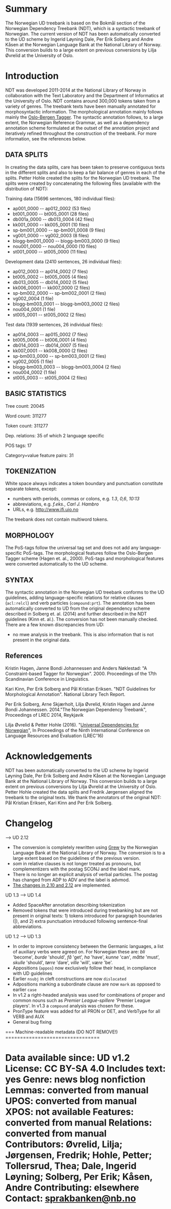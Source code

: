 # Summary

The Norwegian UD treebank is based on the Bokmål section of the Norwegian
Dependency Treebank (NDT), which is a syntactic treebank of Norwegian. The current version of NDT has been automatically converted to the UD
scheme by Ingerid Løyning Dale, Per Erik Solberg and Andre Kåsen at the Norwegian Language Bank at the National Library of Norway.
This conversion builds to a large extent on previous conversions by Lilja Øvrelid at the University of Oslo.

# Introduction

NDT was developed 2011-2014 at the National Library of Norway in collaboration
with the Text Laboratory and the Department of Informatics at the
University of Oslo. NDT contains around 300,000 tokens taken from a variety of genres.
The treebank texts have been manually annotated for morphosyntactic
information. The morphological annotation mainly follows mainly
the [Oslo-Bergen Tagger](http://tekstlab.uio.no/obt-ny/).  The syntactic
annotation follows, to a large extent, the Norwegian Reference
Grammar, as well as a dependency annotation scheme formulated at the
outset of the annotation project and iteratively refined throughout
the construction of the treebank. For more information, see the
references below.

## DATA SPLITS

In creating the data splits, care has been taken to preserve
contiguous texts in the different splits and also to keep a fair
balance of genres in each of the splits. Petter Hohle created the
splits for the Norwegian UD treebank. The splits were created by
concatenating the following files (available with the distribution of
NDT):

Training data (15696 sentences, 180 individual files):

- ap001\_0000 -- ap012\_0002 (53 files)
- bt001\_0000 -- bt005\_0001 (28 files)
- db001a\_0000 -- db013\_0004 (42 files)
- kk001\_0000 -- kk005\_0001 (10 files)
- sp-bm001\_0000 -- sp-bm001\_0008 (9 files)
- vg001\_0000 -- vg002\_0003 (8 files)
- blogg-bm001\_0000 -- blogg-bm003\_0000 (9 files)
- nou001\_0000 -- nou004\_0000 (10 files)
- st001\_0000 -- st005\_0000 (11 files)

Development data (2410 sentences, 26 individual files):

- ap012\_0003 -- ap014\_0002 (7 files)
- bt005\_0002 -- bt005\_0005 (4 files)
- db013\_0005 -- db014\_0002 (5 files)
- kk006\_00001 -- kk007\_0000 (2 files)
- sp-bm002\_0000 -- sp-bm002\_0001 (2 files)
- vg002\_0004 (1 file)
- blogg-bm003\_0001 -- blogg-bm003\_0002 (2 files)
- nou004\_0001 (1 file)
- st005\_0001 -- st005\_0002 (2 files)

Test data (1939 sentences, 26 individual files):

- ap014\_0003 -- ap015\_0002 (7 files)
- bt005\_0006 -- bt006\_0001 (4 files)
- db014\_0003 -- db014\_0007 (5 files)
- kk007\_0001 -- kk008\_0000 (2 files)
- sp-bm003\_0000 -- sp-bm003\_0001 (2 files)
- vg002\_0005 (1 file)
- blogg-bm003\_0003 -- blogg-bm003\_0004 (2 files)
- nou004\_0002 (1 file)
- st005\_0003 -- st005\_0004 (2 files)

## BASIC STATISTICS

Tree count:  20045

Word count:  311277

Token count: 311277

Dep. relations: 35 of which 2 language specific

POS tags: 17

Category=value feature pairs: 31

## TOKENIZATION

White space always indicates a token boundary and punctuation constitute separate tokens, except:

- numbers with periods, commas or colons, e.g. *1.3*, *0,6*, *10:13*
- abbreviations, e.g. *f.eks.*, *Carl J. Hambro*
- URLs, e.g. <http://www.ifi.uio.no>

The treebank does not contain multiword tokens.

## MORPHOLOGY

The PoS-tags follow the universal tag set and does not add any
language-specific PoS-tags. The morphological features follow the
Oslo-Bergen Tagger scheme (Hagen et. al., 2000). PoS-tags and
morphological features were converted automatically to the UD scheme.

## SYNTAX

The syntactic annotation in the Norwegian UD treebank conforms to the
UD guidelines, adding language-specific relations for relative clauses (`acl:relcl`)
and verb particles (`compound:prt`). The annotation has been automatically converted to
UD from the original dependency scheme described in Solberg
et. al. (2014) and further described in the NDT guidelines (Kinn
et. al.).
The conversion has not been manually checked. There are a few known discrepancies from UD:

- no mwe analysis in the treebank. This is also information that is not present in the original data.

## References

Kristin Hagen, Janne Bondi Johannessen and Anders Nøklestad: "A
Constraint-based Tagger for Norwegian". 2000. Proceedings of the 17th
Scandinavian Conference in Linguistics.

Kari Kinn, Per Erik Solberg and Pål Kristian Eriksen. "NDT Guidelines
for Morphological Annotation". National Library Tech Report.

Per Erik Solberg, Arne Skjærholt, Lilja Øvrelid, Kristin Hagen and
Janne Bondi Johannessen. 2014."The Norwegian Dependency Treebank",
Proceedings of LREC 2014, Reykjavik

Lilja Øvrelid & Petter Hohle (2016). "[Universal Dependencies for Norwegian](http://www.lrec-conf.org/proceedings/lrec2016/pdf/462_Paper.pdf)", In Proceedings of the Ninth International Conference on Language Resources and Evaluation (LREC'16)

# Acknowledgements

NDT has been automatically converted to the UD scheme by Ingerid Løyning Dale, Per Erik Solberg and Andre Kåsen at the Norwegian Language Bank at the National Library of Norway.
This conversion builds to a large extent on previous conversions by Lilja Øvrelid at the University of Oslo. Petter Hohle created the data splits and Fredrik Jørgensen aligned the treebank to the original texts.
We thank the annotators of the original NDT: Pål Kristian Eriksen, Kari Kinn and Per Erik Solberg.

# Changelog

--> UD 2.12

- The conversion is completely rewritten using [Grew](https://grew.fr/) by the Norwegian Language Bank at the National Library of Norway. The conversion is to a large
extent based on the guidelines of the previous version.
- *som* in relative clauses is not longer treated as pronouns, but complementizers with the postag SCONJ and the label mark.
- There is no longer an explicit analysis of verbal particles. The postag has changed from ADP to ADV and the label is advmod.
- [The changes in 2.10 and 2.12](https://universaldependencies.org/changes.html) are implemented.

UD 1.3 --> UD 1.4

- Added SpaceAfter annotation describing tokenization
- Removed tokens that were introduced during treebanking but are not present in original texts: 1) tokens introduced for paragraph boundaries (|), and 2) extra punctuation introduced following sentence-final abbreviations.

UD 1.2 --> UD 1.3

- In order to improve consistency between the Germanic languages, a list of auxiliary verbs were agreed on. For Norwegian these are: *bli* 'become', *burde* 'should', *få* 'get', *ha* 'have', *kunne* 'can', *måtte* 'must', *skulle* 'should', *tørre* 'dare', *ville* 'will', *være* 'be'.
- Appositions (`appos`) now exclusively follow their head, in compliance with UD guidelines
- Earlier `nsubj` in cleft constructions are now `dislocated`
- Adpositions marking a subordinate clause are now `mark` as opposed to earlier `case`
- In v1.2 a right-headed analysis was used for combinations of proper and common nouns such as *Premier League-spillere* 'Premier League players'. In v1.3 a `compound` analysis was chosen for these.
- PronType feature was added for all PRON or DET, and VerbType for all VERB and AUX
- General bug fixing

=== Machine-readable metadata (DO NOT REMOVE!) ================================

Data available since: UD v1.2
License: CC BY-SA 4.0
Includes text: yes
Genre: news blog nonfiction
Lemmas: converted from manual
UPOS: converted from manual
XPOS: not available
Features: converted from manual
Relations: converted from manual
Contributors: Øvrelid, Lilja; Jørgensen, Fredrik; Hohle, Petter; Tollersrud, Thea; Dale, Ingerid Løyning; Solberg, Per Erik; Kåsen, Andre
Contributing: elsewhere
Contact: <sprakbanken@nb.no>
===============================================================================
